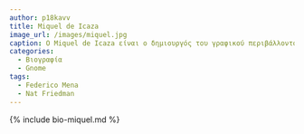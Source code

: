 ```yaml
---
author: p18kavv
title: Miquel de Icaza  
image_url: /images/miquel.jpg
caption: Ο Miquel de Icaza είναι ο δημιουργός του γραφικού περιβάλλοντος Gnome. Η ιδέα ξεκίνησε, ώστε να δημιουργηθεί ένα περιβάλλον εργασίας δωρεάν, φιλικό προς τον χρήστη και συμβατό σε λειτουργικά συστήματα UNIX και Linux.  
categories:
  - Βιογραφία 
  - Gnome 
tags:
  - Federico Mena
  - Nat Friedman
---
```

{% include bio-miquel.md %}
